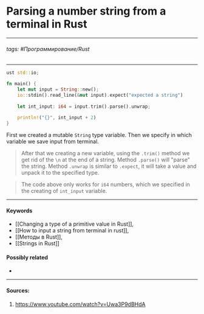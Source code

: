 # Parsing a number string from a terminal in Rust
***
###### tags: #Программирование/Rust  
***
```rust
ust std::io;

fn main() {
	let mut input = String::new();
	io::stdin().read_line(&mut input).expect("expected a string")
	
	let int_input: i64 = input.trim().parse().unwrap;
	
	println!("{}", int_input + 2)
}
```
First we created a mutable `String` type variable. Then we specify in which variable we save input from terminal.

>After that we creating a new variable, using the `.trim()` method we get rid of the `\n` at the end of a string. 
>Method `.parse()` will "parse" the string.
>Method `.unwrap` is similar to `.expect`, it will take a value and unpack it to the specified type.

>The code above only works for `i64` numbers, which we specified in the creating of `int_input` variable.
***
#### Keywords
- [[Changing a type of a primitive value in Rust]],
- [[How to input a string from terminal in rust]],
- [[Методы в Rust]],
- [[Strings in Rust]]
#### Possibly related
- 
***
#### Sources:
1. https://www.youtube.com/watch?v=Uwa3P9dBHdA